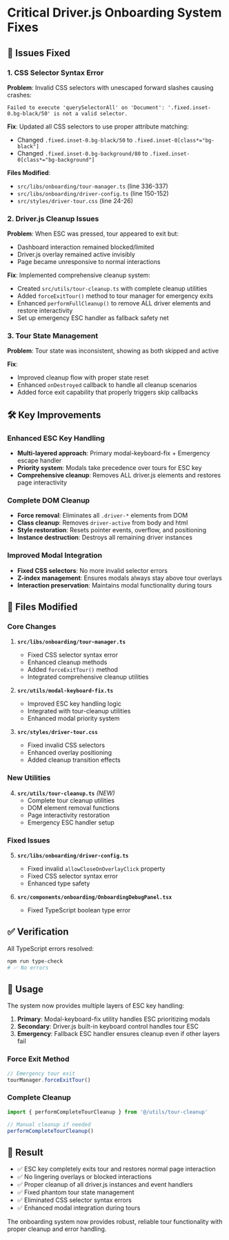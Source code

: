 # Critical Driver.js Onboarding System Fixes

## 🚨 Issues Fixed

### 1. CSS Selector Syntax Error
**Problem**: Invalid CSS selectors with unescaped forward slashes causing crashes:
```
Failed to execute 'querySelectorAll' on 'Document': '.fixed.inset-0.bg-black/50' is not a valid selector.
```

**Fix**: Updated all CSS selectors to use proper attribute matching:
- Changed `.fixed.inset-0.bg-black/50` to `.fixed.inset-0[class*="bg-black"]`
- Changed `.fixed.inset-0.bg-background/80` to `.fixed.inset-0[class*="bg-background"]`

**Files Modified**:
- `src/libs/onboarding/tour-manager.ts` (line 336-337)
- `src/libs/onboarding/driver-config.ts` (line 150-152)
- `src/styles/driver-tour.css` (line 24-26)

### 2. Driver.js Cleanup Issues
**Problem**: When ESC was pressed, tour appeared to exit but:
- Dashboard interaction remained blocked/limited
- Driver.js overlay remained active invisibly
- Page became unresponsive to normal interactions

**Fix**: Implemented comprehensive cleanup system:
- Created `src/utils/tour-cleanup.ts` with complete cleanup utilities
- Added `forceExitTour()` method to tour manager for emergency exits
- Enhanced `performFullCleanup()` to remove ALL driver elements and restore interactivity
- Set up emergency ESC handler as fallback safety net

### 3. Tour State Management
**Problem**: Tour state was inconsistent, showing as both skipped and active

**Fix**: 
- Improved cleanup flow with proper state reset
- Enhanced `onDestroyed` callback to handle all cleanup scenarios
- Added force exit capability that properly triggers skip callbacks

## 🛠️ Key Improvements

### Enhanced ESC Key Handling
- **Multi-layered approach**: Primary modal-keyboard-fix + Emergency escape handler
- **Priority system**: Modals take precedence over tours for ESC key
- **Comprehensive cleanup**: Removes ALL driver.js elements and restores page interactivity

### Complete DOM Cleanup
- **Force removal**: Eliminates all `.driver-*` elements from DOM
- **Class cleanup**: Removes `driver-active` from body and html
- **Style restoration**: Resets pointer events, overflow, and positioning
- **Instance destruction**: Destroys all remaining driver instances

### Improved Modal Integration
- **Fixed CSS selectors**: No more invalid selector errors
- **Z-index management**: Ensures modals always stay above tour overlays
- **Interaction preservation**: Maintains modal functionality during tours

## 📁 Files Modified

### Core Changes
1. **`src/libs/onboarding/tour-manager.ts`**
   - Fixed CSS selector syntax error
   - Enhanced cleanup methods
   - Added `forceExitTour()` method
   - Integrated comprehensive cleanup utilities

2. **`src/utils/modal-keyboard-fix.ts`** 
   - Improved ESC key handling logic
   - Integrated with tour-cleanup utilities
   - Enhanced modal priority system

3. **`src/styles/driver-tour.css`**
   - Fixed invalid CSS selectors
   - Enhanced overlay positioning
   - Added cleanup transition effects

### New Utilities
4. **`src/utils/tour-cleanup.ts`** *(NEW)*
   - Complete tour cleanup utilities
   - DOM element removal functions
   - Page interactivity restoration
   - Emergency ESC handler setup

### Fixed Issues
5. **`src/libs/onboarding/driver-config.ts`**
   - Fixed invalid `allowCloseOnOverlayClick` property
   - Fixed CSS selector syntax error
   - Enhanced type safety

6. **`src/components/onboarding/OnboardingDebugPanel.tsx`**
   - Fixed TypeScript boolean type error

## ✅ Verification

All TypeScript errors resolved:
```bash
npm run type-check
# ✅ No errors
```

## 🔄 Usage

The system now provides multiple layers of ESC key handling:

1. **Primary**: Modal-keyboard-fix utility handles ESC prioritizing modals
2. **Secondary**: Driver.js built-in keyboard control handles tour ESC
3. **Emergency**: Fallback ESC handler ensures cleanup even if other layers fail

### Force Exit Method
```typescript
// Emergency tour exit
tourManager.forceExitTour()
```

### Complete Cleanup
```typescript
import { performCompleteTourCleanup } from '@/utils/tour-cleanup'

// Manual cleanup if needed
performCompleteTourCleanup()
```

## 🎯 Result

- ✅ ESC key completely exits tour and restores normal page interaction
- ✅ No lingering overlays or blocked interactions  
- ✅ Proper cleanup of all driver.js instances and event handlers
- ✅ Fixed phantom tour state management
- ✅ Eliminated CSS selector syntax errors
- ✅ Enhanced modal integration during tours

The onboarding system now provides robust, reliable tour functionality with proper cleanup and error handling.
